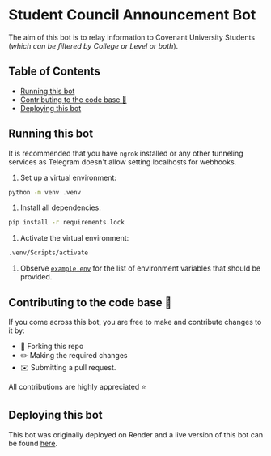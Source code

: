 # Student Council Announcement Bot

The aim of this bot is to relay information to Covenant University Students (_which can be filtered by College or Level or both_).

## Table of Contents
- [Running this bot](#running-this-bot)
- [Contributing to the code base 🌿](#contributing-to-the-code-base-🌿)
- [Deploying this bot](#deploying-this-bot)

## Running this bot
It is recommended that you have `ngrok` installed or any other tunneling services as Telegram doesn't allow setting localhosts for webhooks.

1. Set up a virtual environment:

  ```bash
  python -m venv .venv
  ```

1. Install all dependencies:

  ```bash
  pip install -r requirements.lock
  ```

1. Activate the virtual environment:

  ```bash
  .venv/Scripts/activate
  ```

1. Observe [`example.env`](example.env) for the list of environment variables that should be provided.

## Contributing to the code base 🌿
If you come across this bot, you are free to make and contribute changes to it by:
- 🍴 Forking this repo 
- ✏️ Making the required changes
- ✉️ Submitting a pull request.

All contributions are highly appreciated ⭐

## Deploying this bot
This bot was originally deployed on Render and a live version of this bot can be found [here](https://cusc-telegram-bot-plth.onrender.com).